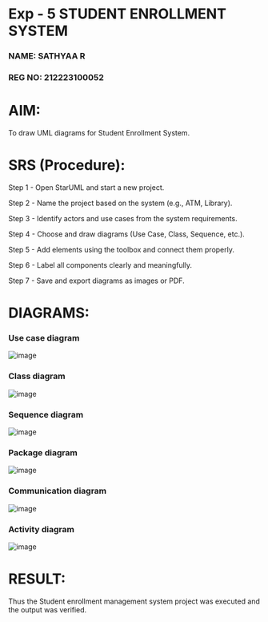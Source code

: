 # Exp - 5 STUDENT ENROLLMENT SYSTEM

### NAME: SATHYAA R
### REG NO: 212223100052

# AIM:

To draw UML diagrams for Student Enrollment System.

# SRS (Procedure):

Step 1 - Open StarUML and start a new project.

Step 2 - Name the project based on the system (e.g., ATM, Library).

Step 3 - Identify actors and use cases from the system requirements.

Step 4 - Choose and draw diagrams (Use Case, Class, Sequence, etc.).

Step 5 - Add elements using the toolbox and connect them properly.

Step 6 - Label all components clearly and meaningfully.

Step 7 - Save and export diagrams as images or PDF.


# DIAGRAMS:

### Use case diagram

![image](https://github.com/user-attachments/assets/f506bd02-315e-46b7-a620-42ea21ebc6bd)


### Class diagram

![image](https://github.com/user-attachments/assets/95560da3-3b5f-4a21-acf9-f00ac2a4ccd6)


### Sequence diagram

![image](https://github.com/user-attachments/assets/3425ca78-5cd4-4cb7-9d26-b32913e41e63)


### Package diagram

![image](https://github.com/user-attachments/assets/40d2ffb8-4c10-4a99-9d3e-77b857c937f9)


### Communication diagram

![image](https://github.com/user-attachments/assets/4f5f12f0-7190-4a85-b2e4-2c03a6302b98)


### Activity diagram

![image](https://github.com/user-attachments/assets/7bbc18e1-c6a7-4bd3-a45c-51e797e68b18)



# RESULT:

Thus the Student enrollment management system project was executed and the output was verified.
